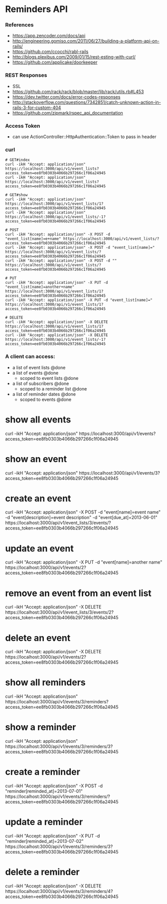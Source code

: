 # Reminders API

### References
* https://app.zencoder.com/docs/api
* http://engineering.gomiso.com/2011/06/27/building-a-platform-api-on-rails/
* https://github.com/ccocchi/rabl-rails
* http://blogs.plexibus.com/2009/01/15/rest-esting-with-curl/
* https://github.com/applicake/doorkeeper

### REST Responses
* SSL
* https://github.com/rack/rack/blob/master/lib/rack/utils.rb#L453
* https://dev.twitter.com/docs/error-codes-responses
* http://stackoverflow.com/questions/7342851/catch-unknown-action-in-rails-3-for-custom-404
* https://github.com/zipmark/rspec_api_documentation

### Access Token
* can use ActionController::HttpAuthentication::Token to pass in header

### curl
```
# GET#index
curl -ikH "Accept: application/json" https://localhost:3000/api/v1/event_lists?access_token=ee8fb0303b4066b297266c1f06a24945
curl -ikH "Accept: application/json" https://localhost:3000/api/v1/event_lists?access_token=ee8fb0303b4066b297266c1f06a24945

# GET#show
curl -ikH "Accept: application/json" https://localhost:3000/api/v1/event_lists/1?access_token=ee8fb0303b4066b297266c1f06a24945
curl -ikH "Accept: application/json" https://localhost:3000/api/v1/event_lists/-1?access_token=ee8fb0303b4066b297266c1f06a24945

# POST
curl -ikH "Accept: application/json" -X POST -d "event_list[name]=e+name" https://localhost:3000/api/v1/event_lists/?access_token=ee8fb0303b4066b297266c1f06a24945
curl -ikH "Accept: application/json" -X POST -d "event_list[name]=" https://localhost:3000/api/v1/event_lists/?access_token=ee8fb0303b4066b297266c1f06a24945
curl -ikH "Accept: application/json" -X POST -d "" https://localhost:3000/api/v1/event_lists/?access_token=ee8fb0303b4066b297266c1f06a24945

# PUT
curl -ikH "Accept: application/json" -X PUT -d "event_list[name]=another+name" https://localhost:3000/api/v1/event_lists/1?access_token=ee8fb0303b4066b297266c1f06a24945
curl -ikH "Accept: application/json" -X PUT -d "event_list[name]=" https://localhost:3000/api/v1/event_lists/1?access_token=ee8fb0303b4066b297266c1f06a24945

# DELETE
curl -ikH "Accept: application/json" -X DELETE https://localhost:3000/api/v1/event_lists/1?access_token=ee8fb0303b4066b297266c1f06a24945
curl -ikH "Accept: application/json" -X DELETE https://localhost:3000/api/v1/event_lists/-1?access_token=ee8fb0303b4066b297266c1f06a24945
```

### A client can access:
* a list of event lists @done
* a list of events @done
  * scoped to event lists @done
* a list of subscribers @done
  * scoped to a reminder list @done
* a list of reminder dates @done
  * scoped to events @done

# show all events
curl -ikH "Accept: application/json" https://localhost:3000/api/v1/events?access_token=ee8fb0303b4066b297266c1f06a24945
# show an event
curl -ikH "Accept: application/json" https://localhost:3000/api/v1/events/3?access_token=ee8fb0303b4066b297266c1f06a24945
# create an event
curl -ikH "Accept: application/json" -X POST -d "event[name]=event name" -d "event[description]=event description" -d "event[due_at]=2013-06-01" https://localhost:3000/api/v1/event_lists/3/events/?access_token=ee8fb0303b4066b297266c1f06a24945
# update an event
curl -ikH "Accept: application/json" -X PUT -d "event[name]=another name" https://localhost:3000/api/v1/events/2?access_token=ee8fb0303b4066b297266c1f06a24945
# remove an event from an event list
curl -ikH "Accept: application/json" -X DELETE https://localhost:3000/api/v1/event_lists/3/events/2?access_token=ee8fb0303b4066b297266c1f06a24945
# delete an event
curl -ikH "Accept: application/json" -X DELETE https://localhost:3000/api/v1/events/2?access_token=ee8fb0303b4066b297266c1f06a24945

# show all reminders
curl -ikH "Accept: application/json" https://localhost:3000/api/v1/events/3/reminders?access_token=ee8fb0303b4066b297266c1f06a24945
# show a reminder
curl -ikH "Accept: application/json" https://localhost:3000/api/v1/events/3/reminders/3?access_token=ee8fb0303b4066b297266c1f06a24945
# create a reminder
curl -ikH "Accept: application/json" -X POST -d "reminder[reminded_at]=2013-07-01" https://localhost:3000/api/v1/events/3/reminders/?access_token=ee8fb0303b4066b297266c1f06a24945
# update a reminder
curl -ikH "Accept: application/json" -X PUT -d "reminder[reminded_at]=2013-07-02" https://localhost:3000/api/v1/events/3/reminders/3?access_token=ee8fb0303b4066b297266c1f06a24945
# delete a reminder
curl -ikH "Accept: application/json" -X DELETE https://localhost:3000/api/v1/events/3/reminders/4?access_token=ee8fb0303b4066b297266c1f06a24945

